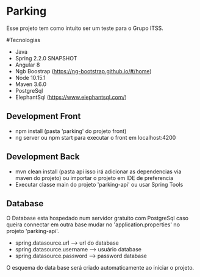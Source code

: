 # Parking

Esse projeto tem como intuito ser um teste para o Grupo ITSS.

#Tecnologias

- Java
- Spring 2.2.0 SNAPSHOT
- Angular 8
- Ngb Boostrap (https://ng-bootstrap.github.io/#/home)
- Node 10.15.1 
- Maven 3.6.0
- PostgreSql
- ElephantSql (https://www.elephantsql.com/)

## Development Front

 - npm install (pasta 'parking' do projeto front)
 - ng server ou npm start para executar o front em localhost:4200

## Development Back

 - mvn clean install (pasta api isso irá adicionar as dependencias via maven do projeto) ou importar o projeto em IDE de preferencia 
 - Executar classe main do projeto 'parking-api' ou usar Spring Tools
 
 ## Database
 
 O Database esta hospedado num servidor gratuito com PostgreSql caso queira connectar em outra base mudar no 'application.properties' no projeto 'parking-api'.
 
 - spring.datasource.url --> url do database
 - spring.datasource.username --> usuário database
 - spring.datasource.password --> password database
 
O esquema do data base será criado automaticamente ao iniciar o projeto.
 

